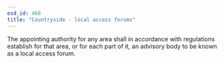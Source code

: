 ```yaml
---
esd_id: 468
title: "Countryside - local access forums"
---
```


The appointing authority for any area shall in accordance with regulations establish for that area, or for each part of it, an advisory body to be known as a local access forum.

